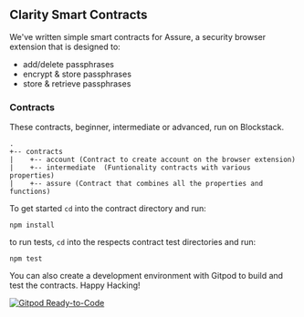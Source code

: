  
## Clarity Smart Contracts

We've written simple smart contracts for Assure, a security browser extension that is designed to:

- add/delete passphrases
- encrypt & store passphrases
- store & retrieve passphrases

### Contracts

These contracts, beginner, intermediate or advanced, run on Blockstack. 

    .
    +-- contracts
    |    +-- account (Contract to create account on the browser extension)
    |    +-- intermediate  (Funtionality contracts with various properties)
    |    +-- assure (Contract that combines all the properties and functions)

To get started `cd` into the contract directory and run:

    npm install

to run tests, `cd` into the respects contract test directories and run:

    npm test

You can also create a development environment with Gitpod to build and test the contracts. 
Happy Hacking!

[![Gitpod Ready-to-Code](https://img.shields.io/badge/Gitpod-Ready--to--Code-blue?logo=gitpod)](https://gitpod.io/#https://github.com/realChainLife/assure-security)